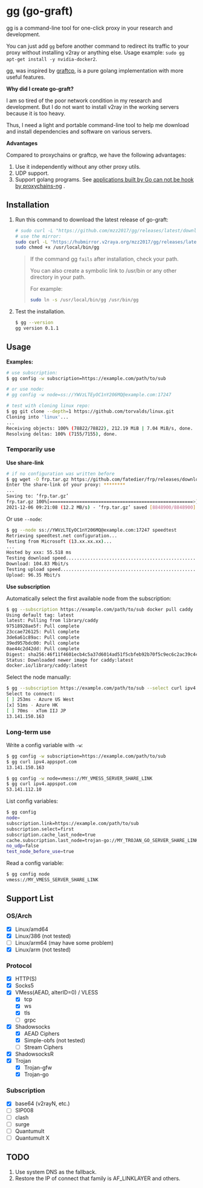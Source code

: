 # gg (go-graft)

gg is a command-line tool for one-click proxy in your research and development.

You can just add `gg` before another command to redirect its traffic to your proxy without installing v2ray or anything else. Usage example: `sudo gg apt-get install -y nvidia-docker2`.

gg, was inspired by [graftcp](https://github.com/hmgle/graftcp), is a pure golang implementation with more useful
features.

**Why did I create go-graft?**

I am so tired of the poor network condition in my research and development. But I do not want to install v2ray in the
working servers because it is too heavy.

Thus, I need a light and portable command-line tool to help me download and install dependencies and software on various
servers.

**Advantages**

Compared to proxychains or graftcp, we have the following advantages:

1. Use it independently without any other proxy utils.
2. UDP support.
3. Support golang programs.
   See [applications built by Go can not be hook by proxychains-ng](https://github.com/rofl0r/proxychains-ng/issues/199)
   .

## Installation

1. Run this command to download the latest release of go-graft:

    ```bash
    # sudo curl -L "https://github.com/mzz2017/gg/releases/latest/download/gg-$(uname -s)-$(uname -m)" -o /usr/local/bin/gg
    # use the mirror:
    sudo curl -L "https://hubmirror.v2raya.org/mzz2017/gg/releases/latest/download/gg-$(uname -s)-$(uname -m)" -o /usr/local/bin/gg
    sudo chmod +x /usr/local/bin/gg
    ```

   > If the command gg `fails` after installation, check your path.
   >
   > You can also create a symbolic link to /usr/bin or any other directory in your path.
   >
   > For example:
   >
   > ```bash
    > sudo ln -s /usr/local/bin/gg /usr/bin/gg
    > ```
2. Test the installation.
   ```bash
   $ gg --version
   gg version 0.1.1
   ```

## Usage

**Examples:**

```bash
# use subscription:
$ gg config -w subscription=https://example.com/path/to/sub

# or use node:
# gg config -w node=ss://YWVzLTEyOC1nY206MQ@example.com:17247

# test with cloning linux repo:
$ gg git clone --depth=1 https://github.com/torvalds/linux.git
Cloning into 'linux'...
...
Receiving objects: 100% (78822/78822), 212.19 MiB | 7.04 MiB/s, done.
Resolving deltas: 100% (7155/7155), done.
```

### Temporarily use

**Use share-link**

```bash
# if no configuration was written before
$ gg wget -O frp.tar.gz https://github.com/fatedier/frp/releases/download/v0.38.0/frp_0.38.0_linux_amd64.tar.gz
Enter the share-link of your proxy: ********
...
Saving to: ‘frp.tar.gz’
frp.tar.gz 100%[=====================================================>] 8.44M 12.2MB/s in 0.7s    
2021-12-06 09:21:08 (12.2 MB/s) - ‘frp.tar.gz’ saved [8848900/8848900]
```

Or use `--node`:

```bash
$ gg --node ss://YWVzLTEyOC1nY206MQ@example.com:17247 speedtest
Retrieving speedtest.net configuration...
Testing from Microsoft (13.xx.xx.xx)...
...
Hosted by xxx: 55.518 ms
Testing download speed................................................................................
Download: 104.83 Mbit/s
Testing upload speed......................................................................................................
Upload: 96.35 Mbit/s
```

**Use subscription**

Automatically select the first available node from the subscription:

```bash
$ gg --subscription https://example.com/path/to/sub docker pull caddy
Using default tag: latest
latest: Pulling from library/caddy
97518928ae5f: Pull complete
23ccae726125: Pull complete
3de6a61c89ac: Pull complete
39ed957bdc00: Pull complete
0ae44c2d42dd: Pull complete
Digest: sha256:46f11f4601ecb4c5a37d6014ad51f5cbfeb92b70f5c9ec6c2ac39c4c1a325588
Status: Downloaded newer image for caddy:latest
docker.io/library/caddy:latest
```

Select the node manually:

```bash
$ gg --subscription https://example.com/path/to/sub --select curl ipv4.appspot.com
Select to connect:
[ ] 253ms - Azure US West
[x] 51ms - Azure HK
[ ] 70ms - xTom IIJ JP
13.141.150.163
```

### Long-term use

Write a config variable with `-w`:

```bash
$ gg config -w subscription=https://example.com/path/to/sub
$ gg curl ipv4.appspot.com
13.141.150.163
```

```bash
$ gg config -w node=vmess://MY_VMESS_SERVER_SHARE_LINK
$ gg curl ipv4.appspot.com
53.141.112.10
```

List config variables:

```bash
$ gg config
node=
subscription.link=https://example.com/path/to/sub
subscription.select=first
subscription.cache_last_node=true
cache.subscription.last_node=trojan-go://MY_TROJAN_GO_SERVER_SHARE_LINK
no_udp=false
test_node_before_use=true
```

Read a config variable:

```bash
$ gg config node
vmess://MY_VMESS_SERVER_SHARE_LINK
```

## Support List

### OS/Arch

- [x] Linux/amd64
- [x] Linux/386 (not tested)
- [ ] Linux/arm64 (may have some problem)
- [x] Linux/arm (not tested)

### Protocol

- [x] HTTP(S)
- [x] Socks5
- [x] VMess(AEAD, alterID=0) / VLESS
    - [x] tcp
    - [x] ws
    - [x] tls
    - [ ] grpc
- [x] Shadowsocks
    - [x] AEAD Ciphers
    - [x] Simple-obfs (not tested)
    - [ ] Stream Ciphers
- [x] ShadowsocksR
- [x] Trojan
    - [x] Trojan-gfw
    - [x] Trojan-go

### Subscription

- [x] base64 (v2rayN, etc.)
- [ ] SIP008
- [ ] clash
- [ ] surge
- [ ] Quantumult
- [ ] Quantumult X

## TODO

1. Use system DNS as the fallback.
2. Restore the IP of connect that family is AF_LINKLAYER and others.
